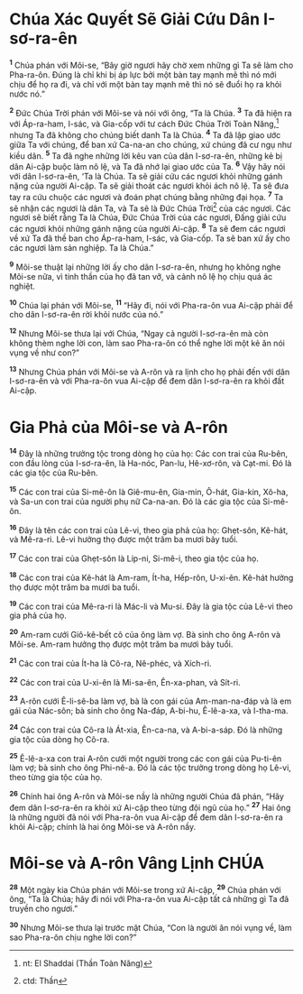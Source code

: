 # Chúa Xác Quyết Sẽ Giải Cứu Dân I-sơ-ra-ên
<sup><b>1</b></sup> Chúa phán với Môi-se, “Bây giờ ngươi hãy chờ xem những gì Ta sẽ làm cho Pha-ra-ôn. Ðúng là chỉ khi bị áp lực bởi một bàn tay mạnh mẽ thì nó mới chịu để họ ra đi, và chỉ với một bàn tay mạnh mẽ thì nó sẽ đuổi họ ra khỏi nước nó.”

<sup><b>2</b></sup> Ðức Chúa Trời phán với Môi-se và nói với ông, “Ta là Chúa. <sup><b>3</b></sup> Ta đã hiện ra với Áp-ra-ham, I-sác, và Gia-cốp với tư cách Ðức Chúa Trời Toàn Năng,[^1-29d63aa9-3d34-4271-ba2e-9c26d1669ce8] nhưng Ta đã không cho chúng biết danh Ta là Chúa. <sup><b>4</b></sup> Ta đã lập giao ước giữa Ta với chúng, để ban xứ Ca-na-an cho chúng, xứ chúng đã cư ngụ như kiều dân. <sup><b>5</b></sup> Ta đã nghe những lời kêu van của dân I-sơ-ra-ên, những kẻ bị dân Ai-cập buộc làm nô lệ, và Ta đã nhớ lại giao ước của Ta. <sup><b>6</b></sup> Vậy hãy nói với dân I-sơ-ra-ên, ‘Ta là Chúa. Ta sẽ giải cứu các ngươi khỏi những gánh nặng của người Ai-cập. Ta sẽ giải thoát các ngươi khỏi ách nô lệ. Ta sẽ đưa tay ra cứu chuộc các ngươi và đoán phạt chúng bằng những đại họa. <sup><b>7</b></sup> Ta sẽ nhận các ngươi là dân Ta, và Ta sẽ là Ðức Chúa Trời[^2-29d63aa9-3d34-4271-ba2e-9c26d1669ce8] của các ngươi. Các ngươi sẽ biết rằng Ta là Chúa, Ðức Chúa Trời của các ngươi, Ðấng giải cứu các ngươi khỏi những gánh nặng của người Ai-cập. <sup><b>8</b></sup> Ta sẽ đem các ngươi về xứ Ta đã thề ban cho Áp-ra-ham, I-sác, và Gia-cốp. Ta sẽ ban xứ ấy cho các ngươi làm sản nghiệp. Ta là Chúa.”

<sup><b>9</b></sup> Môi-se thuật lại những lời ấy cho dân I-sơ-ra-ên, nhưng họ không nghe Môi-se nữa, vì tinh thần của họ đã tan vỡ, và cảnh nô lệ họ chịu quá ác nghiệt.

<sup><b>10</b></sup> Chúa lại phán với Môi-se, <sup><b>11</b></sup> “Hãy đi, nói với Pha-ra-ôn vua Ai-cập phải để cho dân I-sơ-ra-ên rời khỏi nước của nó.”

<sup><b>12</b></sup> Nhưng Môi-se thưa lại với Chúa, “Ngay cả người I-sơ-ra-ên mà còn không thèm nghe lời con, làm sao Pha-ra-ôn có thể nghe lời một kẻ ăn nói vụng về như con?”

<sup><b>13</b></sup> Nhưng Chúa phán với Môi-se và A-rôn và ra lịnh cho họ phải đến với dân I-sơ-ra-ên và với Pha-ra-ôn vua Ai-cập để đem dân I-sơ-ra-ên ra khỏi đất Ai-cập.

# Gia Phả của Môi-se và A-rôn
<sup><b>14</b></sup> Ðây là những trưởng tộc trong dòng họ của họ: Các con trai của Ru-bên, con đầu lòng của I-sơ-ra-ên, là Ha-nóc, Pan-lu, Hê-xơ-rôn, và Cạt-mi. Ðó là các gia tộc của Ru-bên.

<sup><b>15</b></sup> Các con trai của Si-mê-ôn là Giê-mu-ên, Gia-min, Ô-hát, Gia-kin, Xô-ha, và Sa-un con trai của người phụ nữ Ca-na-an. Ðó là các gia tộc của Si-mê-ôn.

<sup><b>16</b></sup> Ðây là tên các con trai của Lê-vi, theo gia phả của họ: Ghẹt-sôn, Kê-hát, và Mê-ra-ri. Lê-vi hưởng thọ được một trăm ba mươi bảy tuổi.

<sup><b>17</b></sup> Các con trai của Ghẹt-sôn là Líp-ni, Si-mê-i, theo gia tộc của họ.

<sup><b>18</b></sup> Các con trai của Kê-hát là Am-ram, Ít-ha, Hếp-rôn, U-xi-ên. Kê-hát hưởng thọ được một trăm ba mươi ba tuổi.

<sup><b>19</b></sup> Các con trai của Mê-ra-ri là Mác-li và Mu-si. Ðây là gia tộc của Lê-vi theo gia phả của họ.

<sup><b>20</b></sup> Am-ram cưới Giô-kê-bết cô của ông làm vợ. Bà sinh cho ông A-rôn và Môi-se. Am-ram hưởng thọ được một trăm ba mươi bảy tuổi.

<sup><b>21</b></sup> Các con trai của Ít-ha là Cô-ra, Nê-phéc, và Xích-ri.

<sup><b>22</b></sup> Các con trai của U-xi-ên là Mi-sa-ên, Ên-xa-phan, và Sít-ri.

<sup><b>23</b></sup> A-rôn cưới Ê-li-sê-ba làm vợ, bà là con gái của Am-man-na-đáp và là em gái của Nác-sôn; bà sinh cho ông Na-đáp, A-bi-hu, Ê-lê-a-xa, và I-tha-ma.

<sup><b>24</b></sup> Các con trai của Cô-ra là Át-xia, Ên-ca-na, và A-bi-a-sáp. Ðó là những gia tộc của dòng họ Cô-ra.

<sup><b>25</b></sup> Ê-lê-a-xa con trai A-rôn cưới một người trong các con gái của Pu-ti-ên làm vợ; bà sinh cho ông Phi-nê-a. Ðó là các tộc trưởng trong dòng họ Lê-vi, theo từng gia tộc của họ.

<sup><b>26</b></sup> Chính hai ông A-rôn và Môi-se nầy là những người Chúa đã phán, “Hãy đem dân I-sơ-ra-ên ra khỏi xứ Ai-cập theo từng đội ngũ của họ.” <sup><b>27</b></sup> Hai ông là những người đã nói với Pha-ra-ôn vua Ai-cập để đem dân I-sơ-ra-ên ra khỏi Ai-cập; chính là hai ông Môi-se và A-rôn nầy.

# Môi-se và A-rôn Vâng Lịnh CHÚA
<sup><b>28</b></sup> Một ngày kia Chúa phán với Môi-se trong xứ Ai-cập, <sup><b>29</b></sup> Chúa phán với ông, “Ta là Chúa; hãy đi nói với Pha-ra-ôn vua Ai-cập tất cả những gì Ta đã truyền cho ngươi.”

<sup><b>30</b></sup> Nhưng Môi-se thưa lại trước mặt Chúa, “Con là người ăn nói vụng về, làm sao Pha-ra-ôn chịu nghe lời con?”

[^1-29d63aa9-3d34-4271-ba2e-9c26d1669ce8]: nt: El Shaddai (Thần Toàn Năng)
[^2-29d63aa9-3d34-4271-ba2e-9c26d1669ce8]: ctd: Thần